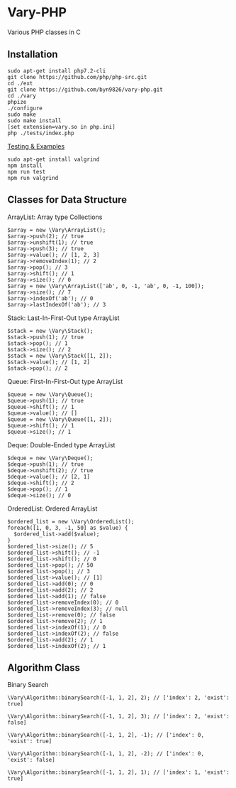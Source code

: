 # Vary-PHP
Various PHP classes in C

Installation
-
```
sudo apt-get install php7.2-cli
git clone https://github.com/php/php-src.git
cd ./ext
git clone https://github.com/byn9826/vary-php.git
cd ./vary
phpize
./configure
sudo make
sudo make install
[set extension=vary.so in php.ini]
php ./tests/index.php
```
[Testing & Examples](https://github.com/byn9826/vary-php/tree/master/tests)
```
sudo apt-get install valgrind
npm install
npm run test
npm run valgrind
```

Classes for Data Structure
--
ArrayList: Array type Collections
```
$array = new \Vary\ArrayList();
$array->push(2); // true
$array->unshift(1); // true
$array->push(3); // true
$array->value(); // [1, 2, 3]
$array->removeIndex(1); // 2
$array->pop(); // 3
$array->shift(); // 1
$array->size(); // 0
$array = new \Vary\ArrayList(['ab', 0, -1, 'ab', 0, -1, 100]);
$array->size(); // 7
$array->indexOf('ab'); // 0
$array->lastIndexOf('ab'); // 3
```
Stack: Last-In-First-Out type ArrayList
```
$stack = new \Vary\Stack();
$stack->push(1); // true
$stack->pop(); // 1
$stack->size(); // 2
$stack = new \Vary\Stack([1, 2]);
$stack->value(); // [1, 2]
$stack->pop(); // 2
```
Queue: First-In-First-Out type ArrayList
```
$queue = new \Vary\Queue();
$queue->push(1); // true
$queue->shift(); // 1
$queue->value(); // []
$queue = new \Vary\Queue([1, 2]);
$queue->shift(); // 1
$queue->size(); // 1
```
Deque: Double-Ended type ArrayList
```
$deque = new \Vary\Deque();
$deque->push(1); // true
$deque->unshift(2); // true
$deque->value(); // [2, 1]
$deque->shift(); // 2
$deque->pop(); // 1
$deque->size(); // 0
```
OrderedList: Ordered ArrayList
```
$ordered_list = new \Vary\OrderedList();
foreach([1, 0, 3, -1, 50] as $value) {
  $ordered_list->add($value);
}
$ordered_list->size(); // 5
$ordered_list->shift(); // -1
$ordered_list->shift(); // 0
$ordered_list->pop(); // 50
$ordered_list->pop(); // 3
$ordered_list->value(); // [1]
$ordered_list->add(0); // 0
$ordered_list->add(2); // 2
$ordered_list->add(1); // false
$ordered_list->removeIndex(0); // 0
$ordered_list->removeIndex(3); // null
$ordered_list->remove(0); // false
$ordered_list->remove(2); // 1
$ordered_list->indexOf(1); // 0
$ordered_list->indexOf(2); // false
$ordered_list->add(2); // 1
$ordered_list->indexOf(2); // 1
```

Algorithm Class
--
Binary Search
```
\Vary\Algorithm::binarySearch([-1, 1, 2], 2); // ['index': 2, 'exist': true]

\Vary\Algorithm::binarySearch([-1, 1, 2], 3); // ['index': 2, 'exist': false]

\Vary\Algorithm::binarySearch([-1, 1, 2], -1); // ['index': 0, 'exist': true]

\Vary\Algorithm::binarySearch([-1, 1, 2], -2); // ['index': 0, 'exist': false]

\Vary\Algorithm::binarySearch([-1, 1, 2], 1); // ['index': 1, 'exist': true]
```